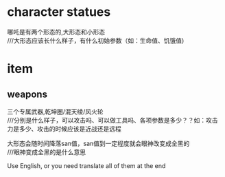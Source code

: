 # character statues
哪吒是有两个形态的,大形态和小形态
<br>
///大形态应该长什么样子，有什么初始参数（如：生命值、饥饿值) 

# item
## weapons
三个专属武器,乾坤圈/混天绫/风火轮
<br>
///分别是什么样子，可以攻击吗、可以做工具吗、各项参数是多少？？如：攻击力是多少、攻击的时候应该是近战还是远程

大形态会随时间降落san值，san值到一定程度就会眼神改变成全黑的
<br>
///眼神变成全黑的是什么意思

Use English, or you need translate all of them at the end

